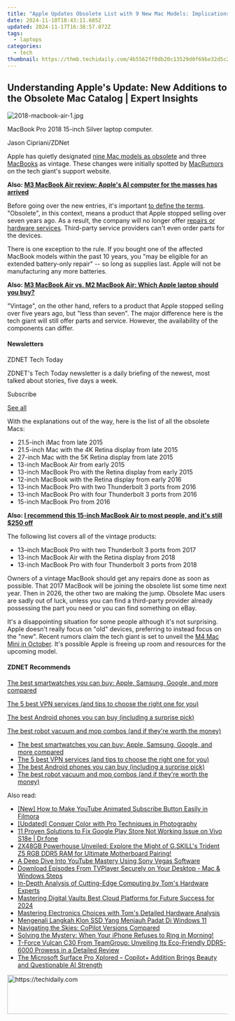 ```yaml
---
title: "Apple Updates Obsolete List with 9 New Mac Models: Implications Explained | ZDNet"
date: 2024-11-10T18:43:11.685Z
updated: 2024-11-17T16:38:57.072Z
tags:
  - laptops
categories:
  - tech
thumbnail: https://thmb.techidaily.com/4b5562ff0db20c13529d0f69be32d5c21c69778a6a352420334c0743deb0bfe7.png
---
```


## Understanding Apple's Update: New Additions to the Obsolete Mac Catalog | Expert Insights

![2018-macbook-air-1.jpg](https://www.zdnet.com/a/img/resize/b61bfecc1dbd24a80b1e98b520e8c46c9dd4c681/2019/10/09/2922862e-34ba-4a79-b8ae-5d2efa7f2944/macbook-pro.jpg?auto=webp&width=1280)

MacBook Pro 2018 15-inch Silver laptop computer.

Jason Cipriani/ZDNet

Apple has quietly designated [nine Mac models as obsolete](https://support.apple.com/en-us/102772) and three [MacBooks](https://www.zdnet.com/article/best-mac/) as vintage. These changes were initially spotted by [MacRumors](https://www.macrumors.com/2024/09/23/apple-adds-12-macs-to-vintage-obsolete-lists-ob/) on the tech giant's support website.

**Also: [M3 MacBook Air review: Apple's AI computer for the masses has arrived](https://www.zdnet.com/article/m3-macbook-air-review/)**

Before going over the new entries, it's important [to define the terms](https://www.zdnet.com/article/apple-says-your-device-may-now-be-vintage-or-obsolete-heres-why-and-what-that-means/). "Obsolete", in this context, means a product that Apple stopped selling over seven years ago. As a result, the company will no longer offer [repairs or hardware services](https://www.zdnet.com/article/broken-iphone-or-macbook-apple-expands-self-service-repair-so-you-can-fix-them-at-home/). Third-party service providers can't even order parts for the devices.

There is one exception to the rule. If you bought one of the affected MacBook models within the past 10 years, you "may be eligible for an extended battery-only repair" -- so long as supplies last. Apple will not be manufacturing any more batteries.

**Also: [M3 MacBook Air vs. M2 MacBook Air: Which Apple laptop should you buy?](https://www.zdnet.com/article/m3-macbook-air-vs-m2-macbook-air/)**

"Vintage", on the other hand, refers to a product that Apple stopped selling over five years ago, but "less than seven". The major difference here is the tech giant will still offer parts and service. However, the availability of the components can differ.

#### Newsletters

ZDNET Tech Today

ZDNET's Tech Today newsletter is a daily briefing of the newest, most talked about stories, five days a week.

 Subscribe

[See all](https://www.zdnet.com/newsletters/)

With the explanations out of the way, here is the list of all the obsolete Macs:

* 21.5-inch iMac from late 2015
* 21.5-inch Mac with the 4K Retina display from late 2015
* 27-inch Mac with the 5K Retina display from late 2015
* 13-inch MacBook Air from early 2015
* 13-inch MacBook Pro with the Retina display from early 2015
* 12-inch MacBook with the Retina display from early 2016
* 13-inch MacBook Pro with two Thunderbolt 3 ports from 2016
* 13-inch MacBook Pro with four Thunderbolt 3 ports from 2016
* 15-inch MacBook Pro from 2016

**Also: [I recommend this 15-inch MacBook Air to most people, and it's still $250 off](https://www.zdnet.com/article/i-recommend-this-15-inch-macbook-air-to-most-people-and-its-still-250-off/)**

The following list covers all of the vintage products:

* 13–inch MacBook Pro with two Thunderbolt 3 ports from 2017
* 13-inch MacBook Air with the Retina display from 2018
* 13-inch MacBook Pro with four Thunderbolt 3 ports from 2018

Owners of a vintage MacBook should get any repairs done as soon as possible. That 2017 MacBook will be joining the obsolete list some time next year. Then in 2026, the other two are making the jump. Obsolete Mac users are sadly out of luck, unless you can find a third-party provider already possessing the part you need or you can find something on eBay.

It's a disappointing situation for some people although it's not surprising. Apple doesn't really focus on "old" devices, preferring to instead focus on the "new". Recent rumors claim the tech giant is set to unveil the [M4 Mac Mini in October](https://www.zdnet.com/article/the-one-mac-studio-feature-keeping-me-from-buying-a-new-m4-mac-mini-this-fall/). It's possible Apple is freeing up room and resources for the upcoming model.

#### **ZDNET** Recommends

[The best smartwatches you can buy: Apple, Samsung, Google, and more compared](https://www.zdnet.com/article/best-smartwatch/ "The best smartwatches you can buy: Apple, Samsung, Google, and more compared")

[The 5 best VPN services (and tips to choose the right one for you)](https://www.zdnet.com/article/best-vpn/ "The 5 best VPN services (and tips to choose the right one for you)")

[The best Android phones you can buy (including a surprise pick)](https://www.zdnet.com/article/best-android-phone/ "The best Android phones you can buy (including a surprise pick)")

[The best robot vacuum and mop combos (and if they're worth the money)](https://www.zdnet.com/article/best-robot-vacuum-mop/ "The best robot vacuum and mop combos (and if they're worth the money)")

* [The best smartwatches you can buy: Apple, Samsung, Google, and more compared](https://www.zdnet.com/article/best-smartwatch/ "The best smartwatches you can buy: Apple, Samsung, Google, and more compared")
* [The 5 best VPN services (and tips to choose the right one for you)](https://www.zdnet.com/article/best-vpn/ "The 5 best VPN services (and tips to choose the right one for you)")
* [The best Android phones you can buy (including a surprise pick)](https://www.zdnet.com/article/best-android-phone/ "The best Android phones you can buy (including a surprise pick)")
* [The best robot vacuum and mop combos (and if they're worth the money)](https://www.zdnet.com/article/best-robot-vacuum-mop/ "The best robot vacuum and mop combos (and if they're worth the money)")

<ins class="adsbygoogle"
     style="display:block"
     data-ad-format="autorelaxed"
     data-ad-client="ca-pub-7571918770474297"
     data-ad-slot="1223367746"></ins>

<ins class="adsbygoogle"
     style="display:block"
     data-ad-client="ca-pub-7571918770474297"
     data-ad-slot="8358498916"
     data-ad-format="auto"
     data-full-width-responsive="true"></ins>

<span class="atpl-alsoreadstyle">Also read:</span>
<div><ul>
<li><a href="https://youtube-help.techidaily.com/new-how-to-make-youtube-animated-subscribe-button-easily-in-filmora/"><u>[New] How to Make YouTube Animated Subscribe Button Easily in Filmora</u></a></li>
<li><a href="https://extra-information.techidaily.com/updated-conquer-color-with-pro-techniques-in-photography/"><u>[Updated] Conquer Color with Pro Techniques in Photography</u></a></li>
<li><a href="https://howto.techidaily.com/11-proven-solutions-to-fix-google-play-store-not-working-issue-on-vivo-s18e-drfone-by-drfone-fix-android-problems-fix-android-problems/"><u>11 Proven Solutions to Fix Google Play Store Not Working Issue on Vivo S18e | Dr.fone</u></a></li>
<li><a href="https://hardware-reviews.techidaily.com/2x48gb-powerhouse-unveiled-explore-the-might-of-gskills-trident-z5-rgb-ddr5-ram-for-ultimate-motherboard-pairing/"><u>2X48GB Powerhouse Unveiled: Explore the Might of G.SKILL's Trident Z5 RGB DDR5 RAM for Ultimate Motherboard Pairing!</u></a></li>
<li><a href="https://youtube-clips.techidaily.com/a-deep-dive-into-youtube-mastery-using-sony-vegas-software/"><u>A Deep Dive Into YouTube Mastery Using Sony Vegas Software</u></a></li>
<li><a href="https://fox-tls.techidaily.com/download-episodes-from-tvplayer-securely-on-your-desktop-mac-and-windows-steps/"><u>Download Episodes From TVPlayer Securely on Your Desktop - Mac & Windows Steps</u></a></li>
<li><a href="https://hardware-reviews.techidaily.com/in-depth-analysis-of-cutting-edge-computing-by-toms-hardware-experts/"><u>In-Depth Analysis of Cutting-Edge Computing by Tom's Hardware Experts</u></a></li>
<li><a href="https://extra-skills.techidaily.com/mastering-digital-vaults-best-cloud-platforms-for-future-success-for-2024/"><u>Mastering Digital Vaults Best Cloud Platforms for Future Success for 2024</u></a></li>
<li><a href="https://hardware-reviews.techidaily.com/mastering-electronics-choices-with-toms-detailed-hardware-analysis/"><u>Mastering Electronics Choices with Tom's Detailed Hardware Analysis</u></a></li>
<li><a href="https://fox-zero.techidaily.com/mengenali-langkah-klon-ssd-yang-menjauh-padat-di-windows-11/"><u>Mengenali Langkah Klon SSD Yang Menjauh Padat Di Windows 11</u></a></li>
<li><a href="https://tech-hub.techidaily.com/navigating-the-skies-copilot-versions-compared/"><u>Navigating the Skies: CoPilot Versions Compared</u></a></li>
<li><a href="https://fox-that.techidaily.com/1721448657351-solving-the-mystery-when-your-iphone-refuses-to-ring-in-morning/"><u>Solving the Mystery: When Your iPhone Refuses to Ring in Morning!</u></a></li>
<li><a href="https://hardware-reviews.techidaily.com/t-force-vulcan-c30-from-teamgroup-unveiling-its-eco-friendly-ddr5-6000-prowess-in-a-detailed-review/"><u>T-Force Vulcan C30 From TeamGroup: Unveiling Its Eco-Friendly DDR5-6000 Prowess in a Detailed Review</u></a></li>
<li><a href="https://hardware-reviews.techidaily.com/the-microsoft-surface-pro-xplored-copilotplus-addition-brings-beauty-and-questionable-ai-strength/"><u>The Microsoft Surface Pro Xplored – Copilot+ Addition Brings Beauty and Questionable AI Strength</u></a></li>
</ul></div>

<!-- affiliate ads begin -->
<a href="https://ephamedtechinc.pxf.io/c/5597632/2137220/26400" target="_top" id="2137220">
  <img src="//a.impactradius-go.com/display-ad/26400-2137220" border="0" alt="https://techidaily.com" width="728" height="90"/>
</a>
<img height="0" width="0" src="https://ephamedtechinc.pxf.io/i/5597632/2137220/26400" style="position:absolute;visibility:hidden;" border="0" />
<!-- affiliate ads end -->

